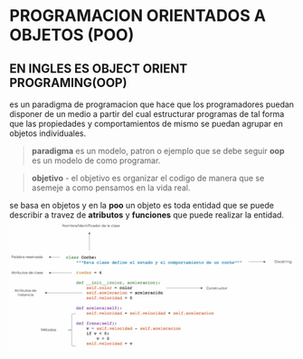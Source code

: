 # PROGRAMACION  ORIENTADOS A OBJETOS (POO)
## EN INGLES ES OBJECT ORIENT PROGRAMING(OOP)
es un paradigma de programacion que hace que los programadores puedan disponer de un medio a partir del cual estructurar programas de tal forma que las propiedades y comportamientos de mismo se puedan agrupar en objetos individuales.
> **paradigma** es un modelo, patron o ejemplo que se debe seguir 
**oop** es un modelo de como programar.

> **objetivo** - el objetivo es organizar el codigo de manera que se asemeje a como pensamos en la vida real.

se basa en objetos
y en la **poo** un objeto es toda entidad que se puede describir a travez 
de **atributos** y **funciones** que puede realizar la entidad.
![Alt text](image-1.png)
